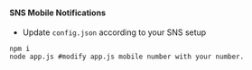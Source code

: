 
#### SNS Mobile Notifications

- Update ```config.json``` according to your SNS setup

```
npm i
node app.js #modify app.js mobile number with your number.
```
